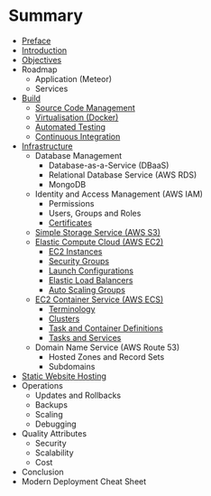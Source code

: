 # Summary

* [Preface](preface.md)
* [Introduction](README.md)
* [Objectives](objectives.md)
* Roadmap
   * Application (Meteor)
   * Services
* [Build](build/index.md)
   * [Source Code Management](build/scm.md)
   * [Virtualisation (Docker)](build/virtualisation.md)
   * [Automated Testing](build/testing.md)
   * [Continuous Integration](build/ci.md)
* [Infrastructure](infrastructure/index.md)
   * Database Management
       * Database-as-a-Service (DBaaS)
       * Relational Database Service (AWS RDS)
       * MongoDB
   * Identity and Access Management (AWS IAM)
       * Permissions
       * Users, Groups and Roles
       * [Certificates](infrastructure/iam/certificates.md)
   * [Simple Storage Service (AWS S3)](infrastructure/s3/index.md)
   * [Elastic Compute Cloud (AWS EC2)](infrastructure/ec2/index.md)
       * [EC2 Instances](infrastructure/ec2/instances.md)
       * [Security Groups](infrastructure/ec2/security-groups.md)
       * [Launch Configurations](infrastructure/ec2/launch-configurations.md)
       * [Elastic Load Balancers](infrastructure/ec2/elastic-load-balancers.md)
       * [Auto Scaling Groups](infrastructure/ec2/auto-scaling-groups.md)
   * [EC2 Container Service (AWS ECS)](infrastructure/ecs/index.md)
       * [Terminology](infrastructure/ecs/terminology.md)
       * [Clusters](infrastructure/ecs/clusters.md)
       * [Task and Container Definitions](infrastructure/ecs/definitions.md)
       * [Tasks and Services](infrastructure/ecs/tasks-services.md)
   * Domain Name Service (AWS Route 53)
       * Hosted Zones and Record Sets
       * Subdomains
* [Static Website Hosting](presentation/website.md)
* Operations
   * Updates and Rollbacks
   * Backups
   * Scaling
   * Debugging
* Quality Attributes
   * Security
   * Scalability
   * Cost
* Conclusion
* Modern Deployment Cheat Sheet
